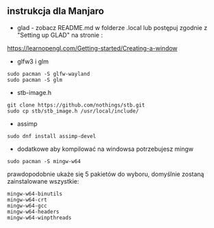 ## instrukcja dla Manjaro
- glad - zobacz README.md w folderze .local lub postępuj zgodnie z "Setting up GLAD" na stronie : 

https://learnopengl.com/Getting-started/Creating-a-window

- glfw3 i glm

```
sudo pacman -S glfw-wayland
sudo pacman -S glm
```

- stb-image.h
```
git clone https://github.com/nothings/stb.git
sudo cp stb/stb_image.h /usr/local/include/
```

- assimp
```
sudo dnf install assimp-devel
```

- dodatkowe
aby kompilować na windowsa potrzebujesz mingw
```
sudo pacman -S mingw-w64
```

prawdopodobnie ukaże się 5 pakietów do wyboru,
domyślnie zostaną zainstalowane wszystkie:
```
mingw-w64-binutils
mingw-w64-crt
mingw-w64-gcc
mingw-w64-headers
mingw-w64-winpthreads

```